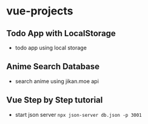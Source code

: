# vue-projects

## Todo App with LocalStorage

- todo app using local storage

## Anime Search Database

- search anime using jikan.moe api

## Vue Step by Step tutorial

- start json server `npx json-server db.json -p 3001`
